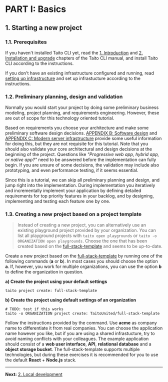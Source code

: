 # PART I: Basics

## 1. Starting a new project

### 1.1. Prerequisites

If you haven't installed Taito CLI yet, read the [1. Introduction](https://taitounited.github.io/taito-cli/docs/01-introduction) and [2. Installation and upgrade](https://taitounited.github.io/taito-cli/docs/02-installation/) chapters of the Taito CLI manual, and install Taito CLI according to the instructions.

If you don't have an existing infrastructure configured and running, read [setting up infrastructure](https://taitounited.github.io/taito-cli/docs/03-quick-start/#setting-up-infrastructure) and set up infrastucture according to the instructions.

### 1.2. Preliminary planning, design and validation

Normally you would start your project by doing some preliminary business modeling, project planning, and requirements engineering. However, these are out of scope for this technology oriented tutorial.

Based on requirements you choose your architecture and make some preliminary software design decisions. [APPENDIX B: Software design](b-software-design) and [APPENDIX C: Modern server infrastructure](/tutorial/c-modern-server-infrastructure.md) provide some useful information for doing this, but they are not requisite for this tutorial. Note that you should also validate your core architectural and design decisions at the beginning of the project. Questions like _"Progressive web app, hybrid app, or native app?"_ need to be answered before the implementation can fully begin. If you are unsure of some decisions, the validation may include also prototyping, and even performance testing, if it seems essential.

Since this is a tutorial, we can skip all preliminary planning and design, and jump right into the implementation. During implementation you iteratively and incrementally implement your application by defining detailed requirements for top priority features in your backlog, and by designing, implementing and testing each feature one by one.

### 1.3. Creating a new project based on a project template

> Instead of creating a new project, you can alternatively use an existing playground project provided by your organization. You can list all playground projects with `taito open playgrounds` or `taito -o ORGANIZATION open playgrounds`. Choose the one that has been created based on the [full-stack-template](https://github.com/TaitoUnited/full-stack-template) and seems to be up-to-date.

Create a new project based on the [full-stack-template](https://github.com/TaitoUnited/full-stack-template) by running one of the following commands (**a** or **b**). In most cases you should choose the option **a**. If, however, you work for multiple organizations, you can use the option **b** to define the organization in question.

**a) Create the project using your default settings**

```shell
taito project create: full-stack-template
```

**b) Create the project using default settings of an organization**

```shell
# TODO: test if this works
taito -o ORGANIZATION project create: TaitoUnited/full-stack-template
```

Follow the instructions provided by the command. Use **acme** as company name to differentiate it from real companies. You can choose the application name however you like, but if you are using a shared infrastucture, try to avoid naming conflicts with your colleagues. The example application should consist of a **web user interface**, **API**, **relational database** and a **object storage bucket**. The full-stack-template supports multiple technologies, but during these exercises it is recommended for you to use the default **React** + **Node.js** stack.

---

**Next:** [2. Local development](02-local-development.md)
